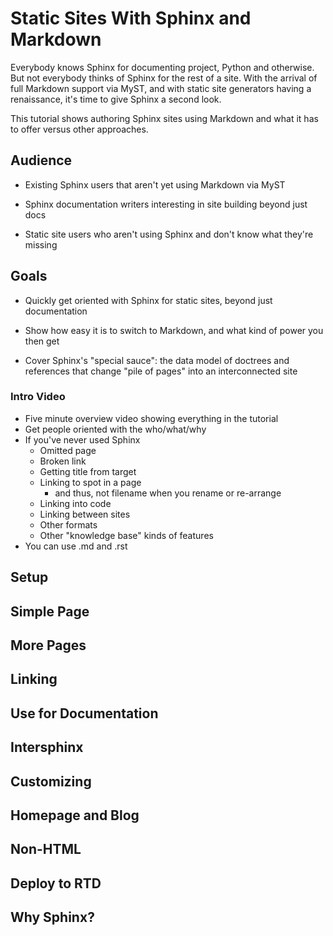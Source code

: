 # Static Sites With Sphinx and Markdown

Everybody knows Sphinx for documenting project, Python and otherwise.
But not everybody thinks of Sphinx for the rest of a site.
With the arrival of full Markdown support via MyST, and with static site generators having a renaissance, it's time to give Sphinx a second look.

This tutorial shows authoring Sphinx sites using Markdown and what it has to offer versus other approaches.

## Audience

- Existing Sphinx users that aren't yet using Markdown via MyST

- Sphinx documentation writers interesting in site building beyond just docs

- Static site users who aren't using Sphinx and don't know what they're missing

## Goals

- Quickly get oriented with Sphinx for static sites, beyond just documentation

- Show how easy it is to switch to Markdown, and what kind of power you then get

- Cover Sphinx's "special sauce": the data model of doctrees and references that change "pile of pages" into an interconnected site


### Intro Video

- Five minute overview video showing everything in the tutorial
- Get people oriented with the who/what/why
- If you've never used Sphinx
    - Omitted page
    - Broken link
    - Getting title from target
    - Linking to spot in a page
        - and thus, not filename when you rename or re-arrange
    - Linking into code
    - Linking between sites
    - Other formats
    - Other "knowledge base" kinds of features
- You can use .md and .rst



## Setup

## Simple Page

## More Pages

## Linking

## Use for Documentation

## Intersphinx

## Customizing

## Homepage and Blog


## Non-HTML

## Deploy to RTD

## Why Sphinx?

